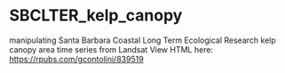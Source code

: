 # SBCLTER_kelp_canopy
manipulating Santa Barbara Coastal Long Term Ecological Research kelp canopy area time series from Landsat
View HTML here: https://rpubs.com/gcontolini/839519
